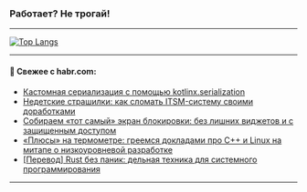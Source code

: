 ### Работает? Не трогай!

---
<!--
#### 🛠️ Technical stack:

![Java](https://img.shields.io/badge/Java-informational?logo=Oracle&style=flat&logoColor=white&color=FF4500)
![Kotlin](https://img.shields.io/badge/Kotlin-informational?logo=Kotlin&style=flat&logoColor=white&color=774D97)
![TS](https://img.shields.io/badge/TypeScript-informational?logo=typeScript&style=flat&logoColor=black&color=017acc)
![Python](https://img.shields.io/badge/Python-informational?logo=Python&style=flat&logoColor=black&color=ffdd54) <br>
![Spring](https://img.shields.io/badge/Spring-informational?logo=Spring&style=flat&logoColor=white&color=6DB33F) 
![SpringBoot](https://img.shields.io/badge/SpringBoot-informational?logo=SpringBoot&style=flat&logoColor=white&color=6DB33F)
![Nest](https://img.shields.io/badge/NestJS-informational?logo=NestJS&style=flat&logoColor=white&color=E0234E) 
![NodeJS](https://img.shields.io/badge/NodeJS-informational?logo=node.js&style=flat&logoColor=white&color=70A760)<br>
![PostgreSQL](https://img.shields.io/badge/PostgreSQL-informational?logo=PostgreSQL&style=flat&logoColor=white&color=DAA520)
![MongoDB](https://img.shields.io/badge/MongoDB-informational?logo=MongoDB&style=flat&logoColor=white&color=870000)
![Apache](https://img.shields.io/badge/Apache-informational?logo=apache&style=flat&logoColor=white&color=f74e28)

___ 
-->

<!--- #### 🛠️ : --->

[![Top Langs](https://github-readme-stats-82jvfl3w3-advtsettinggmailcoms-projects.vercel.app/api/top-langs/?username=zloylis&langs_count=10&hide_title=true&title_color=e6edf3&size_weight=0.5&count_weight=0.5&layout=compact&hide_progress=true&hide_border=true&theme=dracula&hide=css,makefile,cmake)](https://github.com/zloylis)

<!---


####  :octocat:&nbsp;&nbsp; Статистика:

![GitHub stats](https://github-readme-stats-u2qms2cxw-advtsettinggmailcoms-projects.vercel.app/api?username=zloylis&show_icons=true&hide_border=true&theme=dracula&title_color=e6edf3&include_all_commits=true&count_private=true&hide_rank=false&hide_title=true&rank_icon=github)
-->
---

#### 💬 Свежее с habr.com:

<!-- BLOG-POST-LIST:START -->
- [Кастомная сериализация с помощью kotlinx.serialization](https://habr.com/ru/companies/okko/articles/961848/?utm_source=habrahabr&utm_medium=rss&utm_campaign=961848)
- [Недетские страшилки: как сломать ITSM-систему своими доработками](https://habr.com/ru/companies/itarena/articles/962100/?utm_source=habrahabr&utm_medium=rss&utm_campaign=962100)
- [Собираем «тот самый» экран блокировки: без лишних виджетов и с защищенным доступом](https://habr.com/ru/companies/kaspersky/articles/960678/?utm_source=habrahabr&utm_medium=rss&utm_campaign=960678)
- [«Плюсы» на термометре: греемся докладами про C++ и Linux на митапе о низкоуровневой разработке](https://habr.com/ru/companies/yadro/articles/962096/?utm_source=habrahabr&utm_medium=rss&utm_campaign=962096)
- [[Перевод] Rust без паник: дельная техника для системного программирования](https://habr.com/ru/articles/962070/?utm_source=habrahabr&utm_medium=rss&utm_campaign=962070)
<!-- BLOG-POST-LIST:END -->

---
